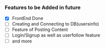 ### Features to be Added in future

- [x] FrontEnd Done
- [ ] Creating and Connecting to DB(usersinfo)
- [ ] Feature of Posting Content
- [ ] Login/Signup as well as userfollow feature
- [ ] and more
